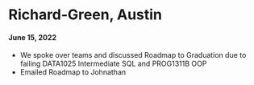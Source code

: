 # Richard-Green, Austin

#### June 15, 2022

* We spoke over teams and discussed Roadmap to Graduation due to failing DATA1025 Intermediate SQL and PROG1311B OOP
* Emailed Roadmap to Johnathan

